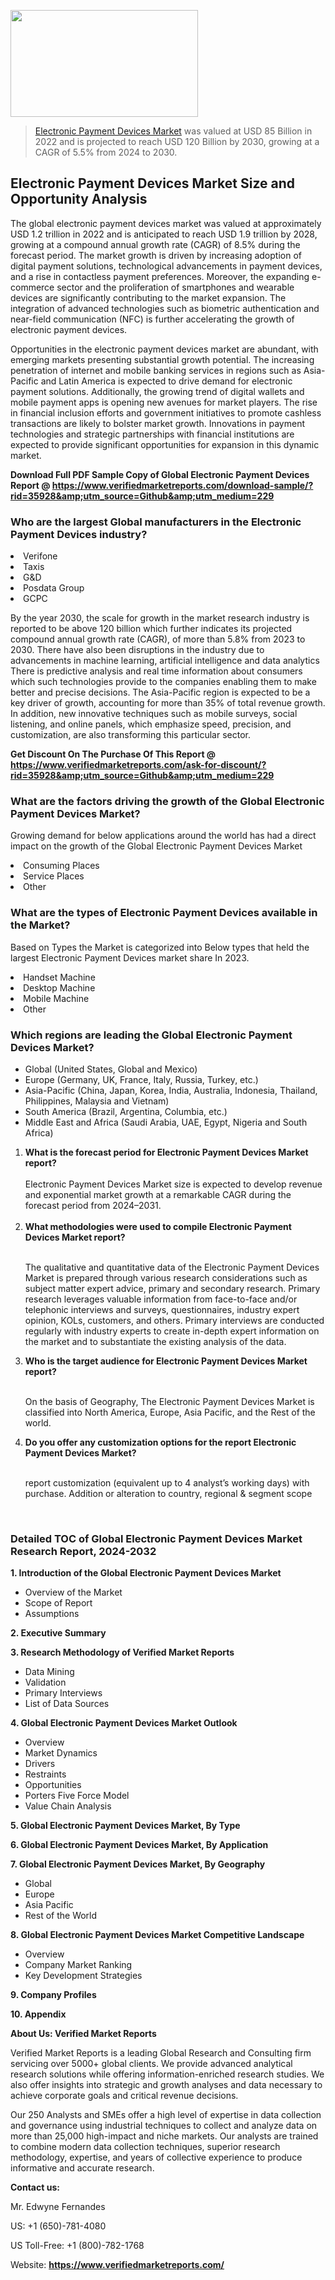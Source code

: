 <img src="https://ffe5etoiles.com/wp-content/uploads/2024/12/MST1-300x171.png" alt="" width="300" height="171" class="alignnone size-medium wp-image-20088" /><blockquote><p><p><a href="https://www.verifiedmarketreports.com/download-sample/?rid=35928&utm_source=Github&utm_medium=229" target="_blank">Electronic Payment Devices Market</a> was valued at USD 85 Billion in 2022 and is projected to reach USD 120 Billion by 2030, growing at a CAGR of 5.5% from 2024 to 2030.</p></blockquote><p><h2>Electronic Payment Devices Market Size and Opportunity Analysis</h2><p>The global electronic payment devices market was valued at approximately USD 1.2 trillion in 2022 and is anticipated to reach USD 1.9 trillion by 2028, growing at a compound annual growth rate (CAGR) of 8.5% during the forecast period. The market growth is driven by increasing adoption of digital payment solutions, technological advancements in payment devices, and a rise in contactless payment preferences. Moreover, the expanding e-commerce sector and the proliferation of smartphones and wearable devices are significantly contributing to the market expansion. The integration of advanced technologies such as biometric authentication and near-field communication (NFC) is further accelerating the growth of electronic payment devices.</p><p>Opportunities in the electronic payment devices market are abundant, with emerging markets presenting substantial growth potential. The increasing penetration of internet and mobile banking services in regions such as Asia-Pacific and Latin America is expected to drive demand for electronic payment solutions. Additionally, the growing trend of digital wallets and mobile payment apps is opening new avenues for market players. The rise in financial inclusion efforts and government initiatives to promote cashless transactions are likely to bolster market growth. Innovations in payment technologies and strategic partnerships with financial institutions are expected to provide significant opportunities for expansion in this dynamic market.</p></p><p class=""><strong>Download Full PDF Sample Copy of Global Electronic Payment Devices Report @ <a href="https://www.verifiedmarketreports.com/download-sample/?rid=35928&amp;utm_source=Github&amp;utm_medium=229" target="_blank">https://www.verifiedmarketreports.com/download-sample/?rid=35928&amp;utm_source=Github&amp;utm_medium=229</a></strong></p><h3 id="" class="">Who are the largest Global manufacturers in the Electronic Payment Devices industry?</h3><p><li>Verifone</li><li> Taxis</li><li> G&D</li><li> Posdata Group</li><li> GCPC</li></p><div class=""><div class="" dir="" data-message-author-role="" data-message-id="" data-message-model-slug=""><div class=""><div class=""><div class=""><div class="" dir="" data-message-author-role="" data-message-id="" data-message-model-slug=""><div class=""><div class=""><p>By the year 2030, the scale for growth in the market research industry is reported to be above 120 billion which further indicates its projected compound annual growth rate (CAGR), of more than 5.8% from 2023 to 2030. There have also been disruptions in the industry due to advancements in machine learning, artificial intelligence and data analytics There is predictive analysis and real time information about consumers which such technologies provide to the companies enabling them to make better and precise decisions. The Asia-Pacific region is expected to be a key driver of growth, accounting for more than 35% of total revenue growth. In addition, new innovative techniques such as mobile surveys, social listening, and online panels, which emphasize speed, precision, and customization, are also transforming this particular sector.</p><p><strong>Get Discount On The Purchase Of This Report @&nbsp; <a href="https://www.verifiedmarketreports.com/ask-for-discount/?rid=35928&amp;utm_source=Github&amp;utm_medium=229" target="_blank">https://www.verifiedmarketreports.com/ask-for-discount/?rid=35928&amp;utm_source=Github&amp;utm_medium=229</a></strong></p></div></div></div></div></div></div></div></div><h3 id="" class="">What are the factors driving the growth of the Global Electronic Payment Devices Market?</h3><p id="" class="">Growing demand for below applications around the world has had a direct impact on the growth of the Global Electronic Payment Devices Market</p><p id="" class=""><li>Consuming Places</li><li> Service Places</li><li> Other</li></p><h3 id="" class="">What are the types of Electronic Payment Devices available in the Market?</h3><p id="" class="">Based on Types the Market is categorized into Below types that held the largest Electronic Payment Devices market share In 2023.</p><p id="" class=""><li>Handset Machine</li><li> Desktop Machine</li><li> Mobile Machine</li><li> Other</li></p><h3 id="" class="">Which regions are leading the Global Electronic Payment Devices Market?</h3><ul><li>Global (United States, Global and Mexico)</li><li>Europe (Germany, UK, France, Italy, Russia, Turkey, etc.)</li><li>Asia-Pacific (China, Japan, Korea, India, Australia, Indonesia, Thailand, Philippines, Malaysia and Vietnam)</li><li>South America (Brazil, Argentina, Columbia, etc.)</li><li>Middle East and Africa (Saudi Arabia, UAE, Egypt, Nigeria and South Africa)</li></ul><p><ol><li><strong>What is the forecast period for Electronic Payment Devices Market report?<br /></strong><br /><span data-sheets-root="1" data-sheets-value="{&quot;1&quot;:2,&quot;2&quot;:&quot;XXXX size is expected to develop revenue and exponential market growth at a remarkable CAGR during the forecast period from 2024&ndash;2030.&quot;}" data-sheets-userformat="{&quot;2&quot;:12674,&quot;4&quot;:{&quot;1&quot;:2,&quot;2&quot;:16776960},&quot;10&quot;:2,&quot;11&quot;:0,&quot;15&quot;:&quot;Arial&quot;,&quot;16&quot;:12}">Electronic Payment Devices Market size is expected to develop revenue and exponential market growth at a remarkable CAGR during the forecast period from 2024&ndash;2031.</span><br /><br /></li><li><strong>What methodologies were used to compile Electronic Payment Devices Market report?<br /><br /></strong><p>The qualitative and quantitative data of the&nbsp;Electronic Payment Devices Market is prepared through various research considerations such as subject matter expert advice, primary and secondary research. Primary research leverages valuable information from face-to-face and/or telephonic interviews and surveys, questionnaires, industry expert opinion, KOLs, customers, and others. Primary interviews are conducted regularly with industry experts to create in-depth expert information on the market and to substantiate the existing analysis of the data.&nbsp;</p></li><li><strong>Who is the target audience for Electronic Payment Devices Market report?<br /><br /></strong><p>On the basis of Geography, The&nbsp;Electronic Payment Devices Market is classified into North America, Europe, Asia Pacific, and the Rest of the world.</p></li><li><strong>Do you offer any customization options for the report Electronic Payment Devices Market?<br /><br /></strong><p>report customization (equivalent up to 4 analyst&rsquo;s working days) with purchase. Addition or alteration to country, regional &amp; segment scope</p><p>&nbsp;</p></li></ol></p><h3 id="" class="">Detailed TOC of Global Electronic Payment Devices Market Research Report, 2024-2032</h3><p id="" class=""><strong>1. Introduction of the Global Electronic Payment Devices Market</strong></p><ul><li>Overview of the Market</li><li>Scope of Report</li><li>Assumptions</li></ul><p id="" class=""><strong>2. Executive Summary</strong></p><p id="" class=""><strong>3. Research Methodology of&nbsp;Verified Market Reports</strong></p><ul><li>Data Mining</li><li>Validation</li><li>Primary Interviews</li><li>List of Data Sources</li></ul><p id="" class=""><strong>4. Global Electronic Payment Devices Market Outlook</strong></p><ul><li>Overview</li><li>Market Dynamics</li><li>Drivers</li><li>Restraints</li><li>Opportunities</li><li>Porters Five Force Model</li><li>Value Chain Analysis</li></ul><p id="" class=""><strong>5. Global Electronic Payment Devices Market, By&nbsp;Type</strong></p><p id="" class=""><strong>6. Global Electronic Payment Devices Market, By Application</strong></p><p id="" class=""><strong>7. Global Electronic Payment Devices Market, By Geography</strong></p><ul><li>Global</li><li>Europe</li><li>Asia Pacific</li><li>Rest of the World</li></ul><p id="" class=""><strong>8. Global Electronic Payment Devices Market Competitive Landscape</strong></p><ul><li>Overview</li><li>Company Market Ranking</li><li>Key Development Strategies</li></ul><p id="" class=""><strong>9. Company Profiles</strong></p><p id="" class=""><strong>10. Appendix</strong></p><p id="" class=""><strong>About Us: Verified Market Reports</strong></p><p id="" class="">Verified Market Reports is a leading Global Research and Consulting firm servicing over 5000+ global clients. We provide advanced analytical research solutions while offering information-enriched research studies. We also offer insights into strategic and growth analyses and data necessary to achieve corporate goals and critical revenue decisions.</p><p id="" class="">Our 250 Analysts and SMEs offer a high level of expertise in data collection and governance using industrial techniques to collect and analyze data on more than 25,000 high-impact and niche markets. Our analysts are trained to combine modern data collection techniques, superior research methodology, expertise, and years of collective experience to produce informative and accurate research.</p><p id="" class=""><strong>Contact us:</strong></p><p id="" class="">Mr. Edwyne Fernandes</p><p id="" class="">US: +1 (650)-781-4080</p><p id="" class="">US Toll-Free: +1 (800)-782-1768</p><p id="" class="">Website: <a target="" data-test-app-aware-link=""><strong>https://www.verifiedmarketreports.com/</strong></a></p>
